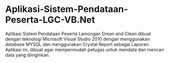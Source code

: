 # Aplikasi-Sistem-Pendataan-Peserta-LGC-VB.Net
Aplikasi Sistem Pendataan Peserta Lamongan Green and Clean dibuat dengan teknologi Microsoft Visual Studio 2010 dengan menggunakan database MYSQL dan menggunakan Crystal Report sebagai Laporan. Aplikasi ini, dibuat agar mempermudah petugas untuk mendata dan mencari data yang diinginkan.
